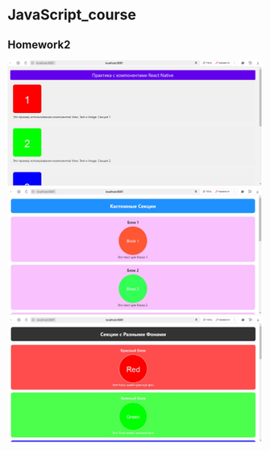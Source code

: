 # JavaScript_course
## Homework2
![alt text](Homework2/screens/hw2_screen1.jfif)
![alt text](Homework2/screens/hw2_screen2.jfif)
![alt text](Homework2/screens/hw2_screen3.jfif)
